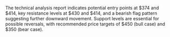 The technical analysis report indicates potential entry points at $374 and $414, key resistance levels at $430 and $414, and a bearish flag pattern suggesting further downward movement. Support levels are essential for possible reversals, with recommended price targets of $450 (bull case) and $350 (bear case).
```